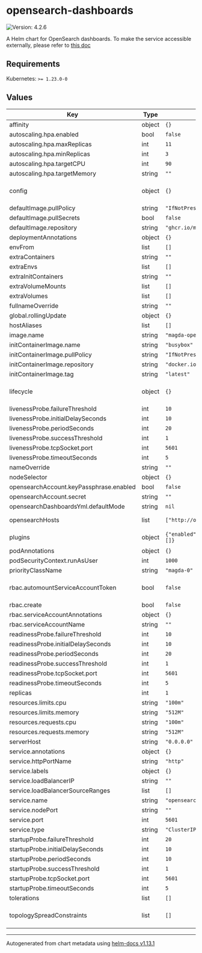 # opensearch-dashboards

![Version: 4.2.6](https://img.shields.io/badge/Version-4.2.6-informational?style=flat-square)

A Helm chart for OpenSearch dashboards. To make the service accessible externally, please refer to [this doc](https://github.com/magda-io/magda/blob/main/docs/docs/how-to-expose-opensearch-dashboards.md)

## Requirements

Kubernetes: `>= 1.23.0-0`

## Values

| Key | Type | Default | Description |
|-----|------|---------|-------------|
| affinity | object | `{}` |  |
| autoscaling.hpa.enabled | bool | `false` |  |
| autoscaling.hpa.maxReplicas | int | `11` |  |
| autoscaling.hpa.minReplicas | int | `3` |  |
| autoscaling.hpa.targetCPU | int | `90` |  |
| autoscaling.hpa.targetMemory | string | `""` |  |
| config | object | `{}` | Default OpenSearch Dashboards configuration from docker image of Dashboards example: opensearch_dashboards.yml: |   server:     name: dashboards     host: "{{ .Values.serverHost }}" opensearch_dashboards.yml:   server:     name: dashboards     host: "0.0.0.0" More config options. See comments in https://github.com/opensearch-project/OpenSearch-Dashboards/blob/main/config/opensearch_dashboards.yml |
| defaultImage.pullPolicy | string | `"IfNotPresent"` |  |
| defaultImage.pullSecrets | bool | `false` |  |
| defaultImage.repository | string | `"ghcr.io/magda-io"` |  |
| deploymentAnnotations | object | `{}` |  |
| envFrom | list | `[]` |  |
| extraContainers | string | `""` |  |
| extraEnvs | list | `[]` |  |
| extraInitContainers | string | `""` |  |
| extraVolumeMounts | list | `[]` |  |
| extraVolumes | list | `[]` |  |
| fullnameOverride | string | `""` |  |
| global.rollingUpdate | object | `{}` |  |
| hostAliases | list | `[]` |  |
| image.name | string | `"magda-opensearch-dashboards"` |  |
| initContainerImage.name | string | `"busybox"` |  |
| initContainerImage.pullPolicy | string | `"IfNotPresent"` |  |
| initContainerImage.repository | string | `"docker.io"` |  |
| initContainerImage.tag | string | `"latest"` |  |
| lifecycle | object | `{}` | pod lifecycle policies as outlined here: https://kubernetes.io/docs/concepts/containers/container-lifecycle-hooks/#container-hooks |
| livenessProbe.failureThreshold | int | `10` |  |
| livenessProbe.initialDelaySeconds | int | `10` |  |
| livenessProbe.periodSeconds | int | `20` |  |
| livenessProbe.successThreshold | int | `1` |  |
| livenessProbe.tcpSocket.port | int | `5601` |  |
| livenessProbe.timeoutSeconds | int | `5` |  |
| nameOverride | string | `""` |  |
| nodeSelector | object | `{}` |  |
| opensearchAccount.keyPassphrase.enabled | bool | `false` |  |
| opensearchAccount.secret | string | `""` |  |
| opensearchDashboardsYml.defaultMode | string | `nil` |  |
| opensearchHosts | list | `["http://opensearch:9200"]` | the opensearchHosts is a list of OpenSearch hosts that the OpenSearch Dashboards instance will connect to |
| plugins | object | `{"enabled":false,"installList":[]}` | Enable to add 3rd Party / Custom plugins not offered in the default OpenSearchDashboards image. |
| podAnnotations | object | `{}` |  |
| podSecurityContext.runAsUser | int | `1000` |  |
| priorityClassName | string | `"magda-0"` |  |
| rbac.automountServiceAccountToken | bool | `false` | Controls whether or not the Service Account token is automatically mounted to /var/run/secrets/kubernetes.io/serviceaccount |
| rbac.create | bool | `false` |  |
| rbac.serviceAccountAnnotations | object | `{}` |  |
| rbac.serviceAccountName | string | `""` |  |
| readinessProbe.failureThreshold | int | `10` |  |
| readinessProbe.initialDelaySeconds | int | `10` |  |
| readinessProbe.periodSeconds | int | `20` |  |
| readinessProbe.successThreshold | int | `1` |  |
| readinessProbe.tcpSocket.port | int | `5601` |  |
| readinessProbe.timeoutSeconds | int | `5` |  |
| replicas | int | `1` |  |
| resources.limits.cpu | string | `"100m"` |  |
| resources.limits.memory | string | `"512M"` |  |
| resources.requests.cpu | string | `"100m"` |  |
| resources.requests.memory | string | `"512M"` |  |
| serverHost | string | `"0.0.0.0"` |  |
| service.annotations | object | `{}` |  |
| service.httpPortName | string | `"http"` |  |
| service.labels | object | `{}` |  |
| service.loadBalancerIP | string | `""` |  |
| service.loadBalancerSourceRanges | list | `[]` |  |
| service.name | string | `"opensearch-dashboards"` |  |
| service.nodePort | string | `""` |  |
| service.port | int | `5601` |  |
| service.type | string | `"ClusterIP"` |  |
| startupProbe.failureThreshold | int | `20` |  |
| startupProbe.initialDelaySeconds | int | `10` |  |
| startupProbe.periodSeconds | int | `10` |  |
| startupProbe.successThreshold | int | `1` |  |
| startupProbe.tcpSocket.port | int | `5601` |  |
| startupProbe.timeoutSeconds | int | `5` |  |
| tolerations | list | `[]` |  |
| topologySpreadConstraints | list | `[]` | This is the pod topology spread constraints https://kubernetes.io/docs/concepts/workloads/pods/pod-topology-spread-constraints/ |

----------------------------------------------
Autogenerated from chart metadata using [helm-docs v1.13.1](https://github.com/norwoodj/helm-docs/releases/v1.13.1)
